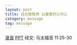 ```yaml
---
layout: post
title: 吕允智牧师 以基督的心为心
category: message
tag: message
---
```


[录音](http://media.wcec-home.org/audio/message/20150201_Lu.mp3) [PPT]() 经文:
马太福音 11:25-30
